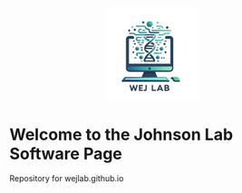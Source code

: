 <p align="center">
  <img src="https://github.com/wejlab/wejlab.github.io/blob/main/wejlab_logo.jpg"  width=33%>
</p>

# Welcome to the Johnson Lab Software Page
Repository for wejlab.github.io

